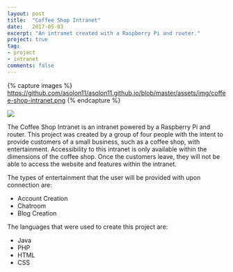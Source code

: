 ```yaml
---
layout: post
title:  "Coffee Shop Intranet"
date:   2017-05-03
excerpt: "An intranet created with a Raspberry Pi and router."
project: true
tag:
- project
- intranet
comments: false
---
```


{% capture images %}
    https://github.com/asolon11/asolon11.github.io/blob/master/assets/img/coffee-shop-intranet.png
{% endcapture %}

<a href="https://github.com/asolon11/asolon11.github.io/blob/master/assets/img/coffee-shop-intranet.png">
    <img src="https://github.com/asolon11/asolon11.github.io/blob/master/assets/img/coffee-shop-intranet.png"/>
</a>

The Coffee Shop Intranet is an intranet powered by a Raspberry Pi and router. This project was created by a group of four people with the intent to provide customers of a small business, such as a coffee shop, with entertainment. Accessibility to this intranet is only available within the dimensions of the coffee shop. Once the customers leave, they will not be able to access the website and features within the intranet.

The types of entertainment that the user will be provided with upon connection are:
* Account Creation
* Chatroom
* Blog Creation

The languages that were used to create this project are: 
* Java
* PHP
* HTML
* CSS
